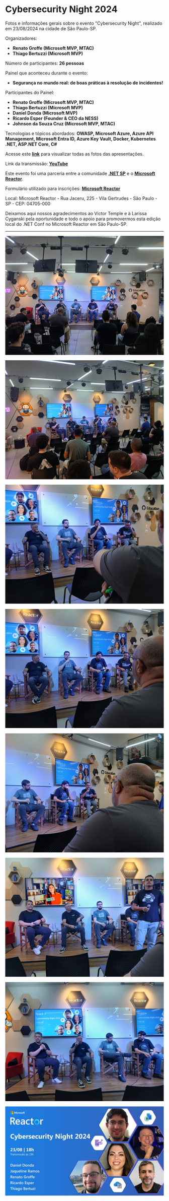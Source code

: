 # Cybersecurity Night 2024
Fotos e informações gerais sobre o evento "Cybersecurity Night", realizado em 23/08/2024 na cidade de São Paulo-SP.

Organizadores:
- **Renato Groffe (Microsoft MVP, MTAC)**
- **Thiago Bertuzzi (Microsoft MVP)**

Número de participantes: **26 pessoas**

Painel que aconteceu durante o evento:
* **Segurança no mundo real: de boas práticas à resolução de incidentes!**

Participantes do Painel:
- **Renato Groffe (Microsoft MVP, MTAC)**
- **Thiago Bertuzzi (Microsoft MVP)**
- **Daniel Donda (Microsoft MVP)**
- **Ricardo Esper (Founder & CEO da NESS)**
- **Johnson da Souza Cruz (Microsoft MVP, MTAC)**

Tecnologias e tópicos abordados: **OWASP, Microsoft Azure, Azure API Management, Microsoft Entra ID, Azure Key Vault, Docker, Kubernetes .NET, ASP.NET Core, C#**

Acesse este [**link**](/img/) para visualizar todas as fotos das apresentações.

Link da transmissão: [**YouTube**](https://www.youtube.com/watch?v=HF9Ow7t67GM)

Este evento foi uma parceria entre a comunidade [**.NET SP**](https://www.meetup.com/dotnet-Sao-Paulo/) e o [**Microsoft Reactor**](https://www.meetup.com/Microsoft-Reactor-Sao-Paulo/).

Formulário utilizado para inscrições: [**Microsoft Reactor**](https://developer.microsoft.com/pt-br/reactor/events/23170/?wt.mc_id=3reg_23170_webpage_reactor)

Local: Microsoft Reactor - Rua Jaceru, 225 - Vila Gertrudes - São Paulo - SP - CEP: 04705-000

Deixamos aqui nossos agradecimentos ao Victor Temple e à Larissa Cyganski pela oportunidade e todo o apoio para promovermos esta edição local do .NET Conf no Microsoft Reactor em São Paulo-SP.

---

![Painel](img/csn-22.jpg)

![Painel](img/csn-24.jpg)

![Painel](img/csn-05.jpg)

![Painel](img/csn-04.jpg)

![Painel](img/csn-11.jpg)

![Painel](img/csn-01.jpg)

![Painel](img/csn-28.jpg)

![Banner](img/banner.jpg)